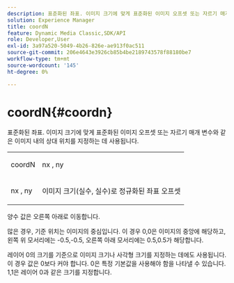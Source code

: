 ```yaml
---
description: 표준화된 좌표. 이미지 크기에 맞게 표준화된 이미지 오프셋 또는 자르기 매개 변수와 같은 이미지 내의 상대 위치를 지정하는 데 사용됩니다.
solution: Experience Manager
title: coordN
feature: Dynamic Media Classic,SDK/API
role: Developer,User
exl-id: 3a97a520-5049-4b26-826e-ae913f0ac511
source-git-commit: 206e4643e3926cb85b4be2189743578f88180be7
workflow-type: tm+mt
source-wordcount: '145'
ht-degree: 0%

---
```


# coordN{#coordn}

표준화된 좌표. 이미지 크기에 맞게 표준화된 이미지 오프셋 또는 자르기 매개 변수와 같은 이미지 내의 상대 위치를 지정하는 데 사용됩니다.

<table id="simpletable_EFA3111DC4B94BAF94715500DB4DD8FB"> 
 <tr class="strow"> 
  <td class="stentry"> <p><span class="codeph"> <span class="varname"> coordN</span> </span> </p> </td> 
  <td class="stentry"> <p><span class="codeph"> <span class="varname"> nx</span> </span>, <span class="codeph"><span class="varname"> ny</span></span> </p></td> 
 </tr> 
 <tr class="strow"> 
  <td class="stentry"> <p><span class="codeph"> <span class="varname"> nx</span> </span>, <span class="codeph"><span class="varname"> ny</span></span> </p></td> 
  <td class="stentry"> <p>이미지 크기(실수, 실수)로 정규화된 좌표 오프셋 </p></td> 
 </tr> 
</table>

양수 값은 오른쪽 아래로 이동합니다.

많은 경우, 기준 위치는 이미지의 중심입니다. 이 경우 0,0은 이미지의 중앙에 해당하고, 왼쪽 위 모서리에는 -0.5,-0.5, 오른쪽 아래 모서리에는 0.5,0.5가 해당합니다.

레이어 0의 크기를 기준으로 이미지 크기나 사각형 크기를 지정하는 데에도 사용됩니다. 이 경우 값은 0보다 커야 합니다. 0은 특정 기본값을 사용해야 함을 나타낼 수 있습니다. 1,1은 레이어 0과 같은 크기를 지정합니다.
